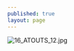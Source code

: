 ```yaml
---
published: true
layout: page
---
```

![16_ATOUTS_12.jpg]({{site.baseurl}}/data/images/16/atouts/16_ATOUTS_12.jpg)
